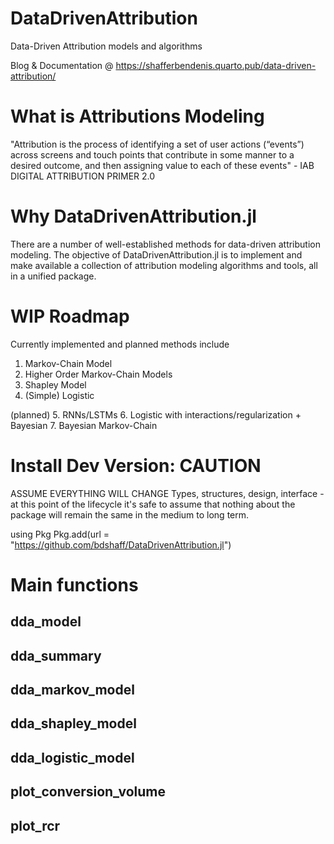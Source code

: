 # DataDrivenAttribution

Data-Driven Attribution models and algorithms

Blog & Documentation @ <https://shafferbendenis.quarto.pub/data-driven-attribution/>

# What is Attributions Modeling

"Attribution is the process of identifying a set of user actions (“events”) across screens and touch points that
contribute in some manner to a desired outcome, and then assigning value to each of these events" - IAB DIGITAL ATTRIBUTION PRIMER 2.0

# Why DataDrivenAttribution.jl
There are a number of well-established methods for data-driven attribution modeling.
The objective of DataDrivenAttribution.jl is to implement and make available a collection of attribution modeling algorithms and tools, all in a unified package.


# WIP Roadmap
Currently implemented and planned methods include
1. Markov-Chain Model
2. Higher Order Markov-Chain Models
3. Shapley Model
4. (Simple) Logistic

(planned)
5. RNNs/LSTMs 
6. Logistic with interactions/regularization + Bayesian
7. Bayesian Markov-Chain


# Install Dev Version: CAUTION

ASSUME EVERYTHING WILL CHANGE
Types, structures, design, interface - at this point of the lifecycle it's safe to assume that nothing about the package will remain the same in the medium to long term.

using Pkg
Pkg.add(url = "https://github.com/bdshaff/DataDrivenAttribution.jl")


# Main functions

## dda_model

## dda_summary

## dda_markov_model

## dda_shapley_model

## dda_logistic_model

## plot_conversion_volume

## plot_rcr